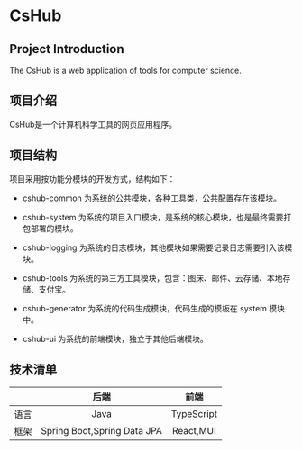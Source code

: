 # CsHub
## Project Introduction
The CsHub is a web application of tools for computer science.
## 项目介绍
CsHub是一个计算机科学工具的网页应用程序。
## 项目结构
项目采用按功能分模块的开发方式，结构如下：

- cshub-common 为系统的公共模块，各种工具类，公共配置存在该模块。

- cshub-system 为系统的项目入口模块，是系统的核心模块，也是最终需要打包部署的模块。

- cshub-logging 为系统的日志模块，其他模块如果需要记录日志需要引入该模块。

- cshub-tools 为系统的第三方工具模块，包含：图床、邮件、云存储、本地存储、支付宝。

- cshub-generator 为系统的代码生成模块，代码生成的模板在 system 模块中。

- cshub-ui 为系统的前端模块，独立于其他后端模块。
## 技术清单
| | 后端 | 前端 |
| :-----| :----: | :----: |
| 语言 | Java | TypeScript |
| 框架 | Spring Boot,Spring Data JPA | React,MUI |
